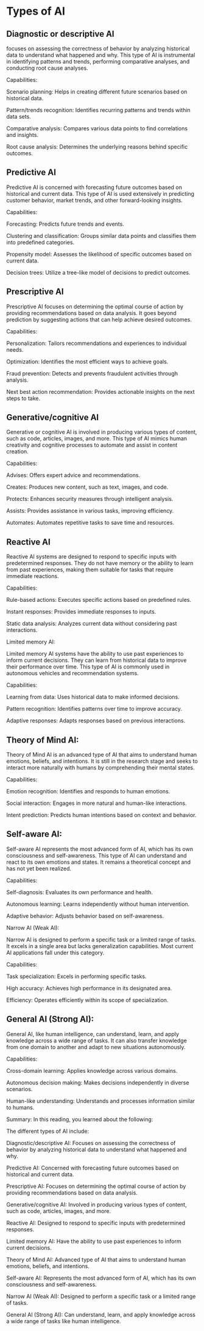 # Types of AI



## Diagnostic or descriptive AI
focuses on assessing the correctness of behavior by analyzing historical data to understand what happened and why. This type of AI is instrumental in identifying patterns and trends, performing comparative analyses, and conducting root cause analyses.

Capabilities:

Scenario planning: Helps in creating different future scenarios based on historical data.

Pattern/trends recognition: Identifies recurring patterns and trends within data sets.

Comparative analysis: Compares various data points to find correlations and insights.

Root cause analysis: Determines the underlying reasons behind specific outcomes.

## Predictive AI

Predictive AI is concerned with forecasting future outcomes based on historical and current data. This type of AI is used extensively in predicting customer behavior, market trends, and other forward-looking insights.

Capabilities:

Forecasting: Predicts future trends and events.

Clustering and classification: Groups similar data points and classifies them into predefined categories.

Propensity model: Assesses the likelihood of specific outcomes based on current data.

Decision trees: Utilize a tree-like model of decisions to predict outcomes.

## Prescriptive AI

Prescriptive AI focuses on determining the optimal course of action by providing recommendations based on data analysis. It goes beyond prediction by suggesting actions that can help achieve desired outcomes.

Capabilities:

Personalization: Tailors recommendations and experiences to individual needs.

Optimization: Identifies the most efficient ways to achieve goals.

Fraud prevention: Detects and prevents fraudulent activities through analysis.

Next best action recommendation: Provides actionable insights on the next steps to take.

## Generative/cognitive AI

Generative or cognitive AI is involved in producing various types of content, such as code, articles, images, and more. This type of AI mimics human creativity and cognitive processes to automate and assist in content creation.

Capabilities:

Advises: Offers expert advice and recommendations.

Creates: Produces new content, such as text, images, and code.

Protects: Enhances security measures through intelligent analysis.

Assists: Provides assistance in various tasks, improving efficiency.

Automates: Automates repetitive tasks to save time and resources.

## Reactive AI

Reactive AI systems are designed to respond to specific inputs with predetermined responses. They do not have memory or the ability to learn from past experiences, making them suitable for tasks that require immediate reactions.

Capabilities:

Rule-based actions: Executes specific actions based on predefined rules.

Instant responses: Provides immediate responses to inputs.

Static data analysis: Analyzes current data without considering past interactions.

Limited memory AI:

Limited memory AI systems have the ability to use past experiences to inform current decisions. They can learn from historical data to improve their performance over time. This type of AI is commonly used in autonomous vehicles and recommendation systems.

Capabilities:

Learning from data: Uses historical data to make informed decisions.

Pattern recognition: Identifies patterns over time to improve accuracy.

Adaptive responses: Adapts responses based on previous interactions.

## Theory of Mind AI:

Theory of Mind AI is an advanced type of AI that aims to understand human emotions, beliefs, and intentions. It is still in the research stage and seeks to interact more naturally with humans by comprehending their mental states.

Capabilities:

Emotion recognition: Identifies and responds to human emotions.

Social interaction: Engages in more natural and human-like interactions.

Intent prediction: Predicts human intentions based on context and behavior.

## Self-aware AI:

Self-aware AI represents the most advanced form of AI, which has its own consciousness and self-awareness. This type of AI can understand and react to its own emotions and states. It remains a theoretical concept and has not yet been realized.

Capabilities:

Self-diagnosis: Evaluates its own performance and health.

Autonomous learning: Learns independently without human intervention.

Adaptive behavior: Adjusts behavior based on self-awareness.

Narrow AI (Weak AI):

Narrow AI is designed to perform a specific task or a limited range of tasks. It excels in a single area but lacks generalization capabilities. Most current AI applications fall under this category.

Capabilities:

Task specialization: Excels in performing specific tasks.

High accuracy: Achieves high performance in its designated area.

Efficiency: Operates efficiently within its scope of specialization.

## General AI (Strong AI):

General AI, like human intelligence, can understand, learn, and apply knowledge across a wide range of tasks. It can also transfer knowledge from one domain to another and adapt to new situations autonomously.

Capabilities:

Cross-domain learning: Applies knowledge across various domains.

Autonomous decision making: Makes decisions independently in diverse scenarios.

Human-like understanding: Understands and processes information similar to humans.

Summary:
In this reading, you learned about the following:

The different types of AI include:

Diagnostic/descriptive AI: Focuses on assessing the correctness of behavior by analyzing historical data to understand what happened and why.

Predictive AI: Concerned with forecasting future outcomes based on historical and current data.

Prescriptive AI: Focuses on determining the optimal course of action by providing recommendations based on data analysis.

Generative/cognitive AI: Involved in producing various types of content, such as code, articles, images, and more.

Reactive AI: Designed to respond to specific inputs with predetermined responses.

Limited memory AI: Have the ability to use past experiences to inform current decisions.

Theory of Mind AI: Advanced type of AI that aims to understand human emotions, beliefs, and intentions.

Self-aware AI: Represents the most advanced form of AI, which has its own consciousness and self-awareness.

Narrow AI (Weak AI): Designed to perform a specific task or a limited range of tasks.

General AI (Strong AI): Can understand, learn, and apply knowledge across a wide range of tasks like human intelligence.

